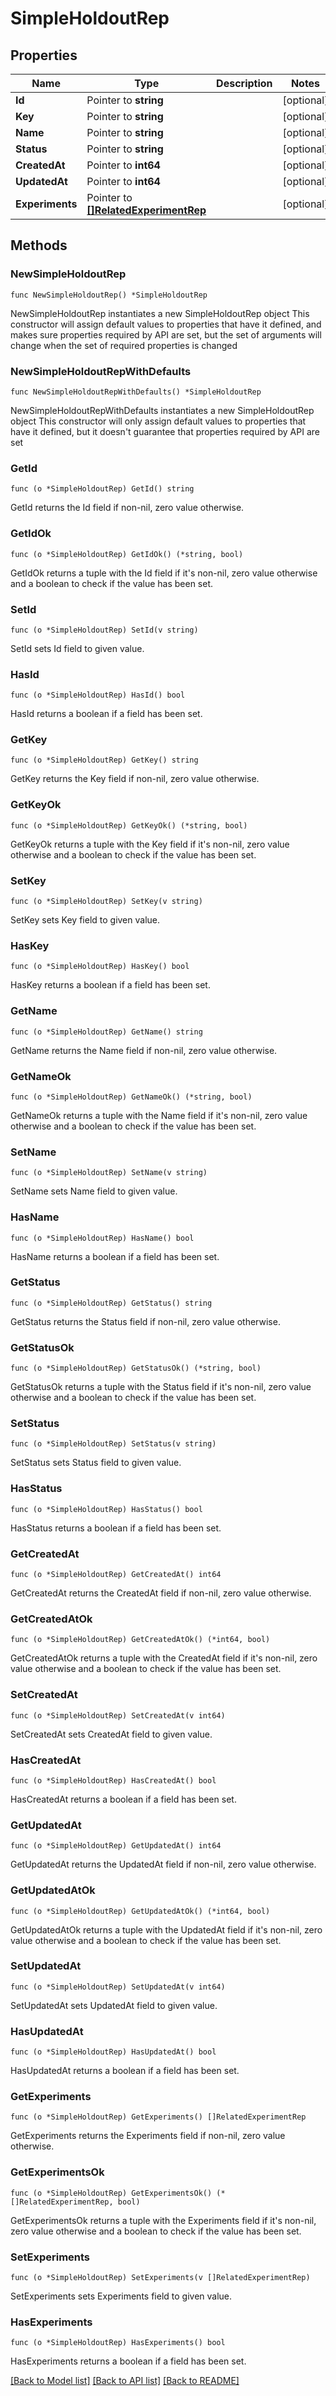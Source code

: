 # SimpleHoldoutRep

## Properties

Name | Type | Description | Notes
------------ | ------------- | ------------- | -------------
**Id** | Pointer to **string** |  | [optional] 
**Key** | Pointer to **string** |  | [optional] 
**Name** | Pointer to **string** |  | [optional] 
**Status** | Pointer to **string** |  | [optional] 
**CreatedAt** | Pointer to **int64** |  | [optional] 
**UpdatedAt** | Pointer to **int64** |  | [optional] 
**Experiments** | Pointer to [**[]RelatedExperimentRep**](RelatedExperimentRep.md) |  | [optional] 

## Methods

### NewSimpleHoldoutRep

`func NewSimpleHoldoutRep() *SimpleHoldoutRep`

NewSimpleHoldoutRep instantiates a new SimpleHoldoutRep object
This constructor will assign default values to properties that have it defined,
and makes sure properties required by API are set, but the set of arguments
will change when the set of required properties is changed

### NewSimpleHoldoutRepWithDefaults

`func NewSimpleHoldoutRepWithDefaults() *SimpleHoldoutRep`

NewSimpleHoldoutRepWithDefaults instantiates a new SimpleHoldoutRep object
This constructor will only assign default values to properties that have it defined,
but it doesn't guarantee that properties required by API are set

### GetId

`func (o *SimpleHoldoutRep) GetId() string`

GetId returns the Id field if non-nil, zero value otherwise.

### GetIdOk

`func (o *SimpleHoldoutRep) GetIdOk() (*string, bool)`

GetIdOk returns a tuple with the Id field if it's non-nil, zero value otherwise
and a boolean to check if the value has been set.

### SetId

`func (o *SimpleHoldoutRep) SetId(v string)`

SetId sets Id field to given value.

### HasId

`func (o *SimpleHoldoutRep) HasId() bool`

HasId returns a boolean if a field has been set.

### GetKey

`func (o *SimpleHoldoutRep) GetKey() string`

GetKey returns the Key field if non-nil, zero value otherwise.

### GetKeyOk

`func (o *SimpleHoldoutRep) GetKeyOk() (*string, bool)`

GetKeyOk returns a tuple with the Key field if it's non-nil, zero value otherwise
and a boolean to check if the value has been set.

### SetKey

`func (o *SimpleHoldoutRep) SetKey(v string)`

SetKey sets Key field to given value.

### HasKey

`func (o *SimpleHoldoutRep) HasKey() bool`

HasKey returns a boolean if a field has been set.

### GetName

`func (o *SimpleHoldoutRep) GetName() string`

GetName returns the Name field if non-nil, zero value otherwise.

### GetNameOk

`func (o *SimpleHoldoutRep) GetNameOk() (*string, bool)`

GetNameOk returns a tuple with the Name field if it's non-nil, zero value otherwise
and a boolean to check if the value has been set.

### SetName

`func (o *SimpleHoldoutRep) SetName(v string)`

SetName sets Name field to given value.

### HasName

`func (o *SimpleHoldoutRep) HasName() bool`

HasName returns a boolean if a field has been set.

### GetStatus

`func (o *SimpleHoldoutRep) GetStatus() string`

GetStatus returns the Status field if non-nil, zero value otherwise.

### GetStatusOk

`func (o *SimpleHoldoutRep) GetStatusOk() (*string, bool)`

GetStatusOk returns a tuple with the Status field if it's non-nil, zero value otherwise
and a boolean to check if the value has been set.

### SetStatus

`func (o *SimpleHoldoutRep) SetStatus(v string)`

SetStatus sets Status field to given value.

### HasStatus

`func (o *SimpleHoldoutRep) HasStatus() bool`

HasStatus returns a boolean if a field has been set.

### GetCreatedAt

`func (o *SimpleHoldoutRep) GetCreatedAt() int64`

GetCreatedAt returns the CreatedAt field if non-nil, zero value otherwise.

### GetCreatedAtOk

`func (o *SimpleHoldoutRep) GetCreatedAtOk() (*int64, bool)`

GetCreatedAtOk returns a tuple with the CreatedAt field if it's non-nil, zero value otherwise
and a boolean to check if the value has been set.

### SetCreatedAt

`func (o *SimpleHoldoutRep) SetCreatedAt(v int64)`

SetCreatedAt sets CreatedAt field to given value.

### HasCreatedAt

`func (o *SimpleHoldoutRep) HasCreatedAt() bool`

HasCreatedAt returns a boolean if a field has been set.

### GetUpdatedAt

`func (o *SimpleHoldoutRep) GetUpdatedAt() int64`

GetUpdatedAt returns the UpdatedAt field if non-nil, zero value otherwise.

### GetUpdatedAtOk

`func (o *SimpleHoldoutRep) GetUpdatedAtOk() (*int64, bool)`

GetUpdatedAtOk returns a tuple with the UpdatedAt field if it's non-nil, zero value otherwise
and a boolean to check if the value has been set.

### SetUpdatedAt

`func (o *SimpleHoldoutRep) SetUpdatedAt(v int64)`

SetUpdatedAt sets UpdatedAt field to given value.

### HasUpdatedAt

`func (o *SimpleHoldoutRep) HasUpdatedAt() bool`

HasUpdatedAt returns a boolean if a field has been set.

### GetExperiments

`func (o *SimpleHoldoutRep) GetExperiments() []RelatedExperimentRep`

GetExperiments returns the Experiments field if non-nil, zero value otherwise.

### GetExperimentsOk

`func (o *SimpleHoldoutRep) GetExperimentsOk() (*[]RelatedExperimentRep, bool)`

GetExperimentsOk returns a tuple with the Experiments field if it's non-nil, zero value otherwise
and a boolean to check if the value has been set.

### SetExperiments

`func (o *SimpleHoldoutRep) SetExperiments(v []RelatedExperimentRep)`

SetExperiments sets Experiments field to given value.

### HasExperiments

`func (o *SimpleHoldoutRep) HasExperiments() bool`

HasExperiments returns a boolean if a field has been set.


[[Back to Model list]](../README.md#documentation-for-models) [[Back to API list]](../README.md#documentation-for-api-endpoints) [[Back to README]](../README.md)


